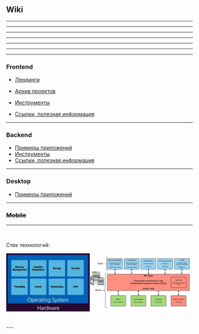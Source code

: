 ## Wiki








---
---
---
---
---
---
---



### Frontend

- [Лендинги](./frontend/ui/landings)
- [Архив проектов](./frontend/projects-done)
- [Инструменты](./frontend/tools)

- [Ссылки, полезная информация](./frontend/links.md)


---


### Backend

- [Примеры приложений](./backend)
- [Инструменты](./backend/tools)
- [Ссылки, полезная информация](./backend/links.md)


---



### Desktop

- [Примеры приложений](./desktop)


---


### ~~Mobile~~


---


<br />


Стек технологий:

![](./stack.png "stack")


<br />
---
<br />












